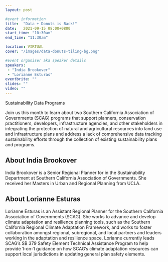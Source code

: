 ```yaml
---
layout: post

#event information
title:  "Data + Donuts is Back!"
date:   2021-09-15 08:00+0800
start_time: "10:30am"
end_time: "11:30am"

location: VIRTUAL
cover: "/images/data-donuts-tiling-bg.png"

#event organiser aka speaker details
speakers: 
 - "India Brookover"
 - "Lorianne Esturas"
eventbrite: ""
slides: ""
video: ""
---
```


Sustainability Data Programs

Join us this month to learn about two Southern California Association of Governments (SCAG) programs that support planners, conservation practitioners, developers, infrastructure agencies, and other stakeholders in integrating the protection of natural and agricultural resources into land use and infrastructure plans and address a lack of comprehensive data tracking sustainability efforts through the collection of existing sustainability plans and programs.

## About India Brookover

India Brookover is a Senior Regional Planner for in the Sustainability Department at Southern California Association of Governments. She received her Masters in Urban and Regional Planning from UCLA.

## About Lorianne Esturas

Lorianne Esturas is an Assistant Regional Planner for the Southern California Association of Governments (SCAG). She works to advance and develop climate adaptation and resilience planning tools, such as the Southern California Regional Climate Adaptation Framework, and works to foster collaboration amongst regional, subregional, and local partners and leaders working in the adaptation and resilience space. Lorianne currently leads SCAG’s SB 379 Safety Element Technical Assistance Program to help provide 1-on-1 guidance on how SCAG’s climate adaptation resources can support local jurisdictions in updating general plan safety elements.
